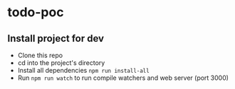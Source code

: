 # todo-poc

## Install project for dev
* Clone this repo
* cd into the project's directory
* Install all dependencies `npm run install-all`
* Run `npm run watch` to run compile watchers and web server (port 3000)
